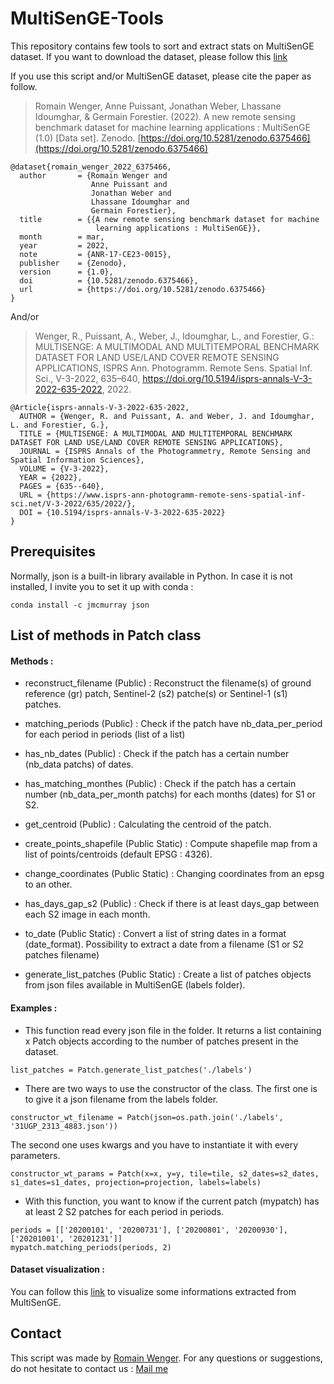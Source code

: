 # MultiSenGE-Tools
This repository contains few tools to sort and extract stats on MultiSenGE dataset. If you want to download the dataset, please follow this [link](https://zenodo.org/record/6375466)

If you use this script and/or MultiSenGE dataset, please cite the paper as follow.

> Romain Wenger, Anne Puissant, Jonathan Weber, Lhassane Idoumghar, & Germain Forestier. (2022). A new remote sensing benchmark dataset for machine learning applications : MultiSenGE (1.0) [Data set]. Zenodo. [https://doi.org/10.5281/zenodo.6375466](https://doi.org/10.5281/zenodo.6375466)

```
@dataset{romain_wenger_2022_6375466,
  author       = {Romain Wenger and
                  Anne Puissant and
                  Jonathan Weber and
                  Lhassane Idoumghar and
                  Germain Forestier},
  title        = {{A new remote sensing benchmark dataset for machine 
                   learning applications : MultiSenGE}},
  month        = mar,
  year         = 2022,
  note         = {ANR-17-CE23-0015},
  publisher    = {Zenodo},
  version      = {1.0},
  doi          = {10.5281/zenodo.6375466},
  url          = {https://doi.org/10.5281/zenodo.6375466}
}
```

And/or

> Wenger, R., Puissant, A., Weber, J., Idoumghar, L., and Forestier, G.: MULTISENGE: A MULTIMODAL AND MULTITEMPORAL BENCHMARK DATASET FOR LAND USE/LAND COVER REMOTE SENSING APPLICATIONS, ISPRS Ann. Photogramm. Remote Sens. Spatial Inf. Sci., V-3-2022, 635–640, https://doi.org/10.5194/isprs-annals-V-3-2022-635-2022, 2022.

```
@Article{isprs-annals-V-3-2022-635-2022,
  AUTHOR = {Wenger, R. and Puissant, A. and Weber, J. and Idoumghar, L. and Forestier, G.},
  TITLE = {MULTISENGE: A MULTIMODAL AND MULTITEMPORAL BENCHMARK DATASET FOR LAND USE/LAND COVER REMOTE SENSING APPLICATIONS},
  JOURNAL = {ISPRS Annals of the Photogrammetry, Remote Sensing and Spatial Information Sciences},
  VOLUME = {V-3-2022},
  YEAR = {2022},
  PAGES = {635--640},
  URL = {https://www.isprs-ann-photogramm-remote-sens-spatial-inf-sci.net/V-3-2022/635/2022/},
  DOI = {10.5194/isprs-annals-V-3-2022-635-2022}
}
```

Prerequisites
-----

Normally, json is a built-in library available in Python. In case it is not installed, I invite you to set it up with conda :

```
conda install -c jmcmurray json
```

List of methods in Patch class
-----

#### Methods :

* reconstruct_filename (Public) : Reconstruct the filename(s) of ground reference (gr) patch, Sentinel-2 (s2) patche(s) or Sentinel-1 (s1) patches.

* matching_periods (Public) : Check if the patch have nb_data_per_period for each period in periods (list of a list)

* has_nb_dates (Public) : Check if the patch has a certain number (nb_data patchs) of dates.

* has_matching_monthes (Public) : Check if the patch has a certain number (nb_data_per_month patchs) for each months (dates) for S1 or S2.

* get_centroid (Public) : Calculating the centroid of the patch.

* create_points_shapefile (Public Static) : Compute shapefile map from a list of points/centroids (default EPSG : 4326).

* change_coordinates (Public Static) : Changing coordinates from an epsg to an other.

* has_days_gap_s2 (Public) : Check if there is at least days_gap between each S2 image in each month.

* to_date (Public Static) : Convert a list of string dates in a format (date_format). Possibility to extract a date from a filename (S1 or S2 patches filename)

* generate_list_patches (Public Static) : Create a list of patches objects from json files available in MultiSenGE (labels folder).


#### Examples :

* This function read every json file in the folder. It returns a list containing x Patch objects according to the number of patches present in the dataset.
```
list_patches = Patch.generate_list_patches('./labels')
```

* There are two ways to use the constructor of the class. 
The first one is to give it a json filename from the labels folder.

```
constructor_wt_filename = Patch(json=os.path.join('./labels', '31UGP_2313_4883.json'))
```

The second one uses kwargs and you have to instantiate it with every parameters.

```
constructor_wt_params = Patch(x=x, y=y, tile=tile, s2_dates=s2_dates, s1_dates=s1_dates, projection=projection, labels=labels)
```

* With this function, you want to know if the current patch (mypatch) has at least 2 S2 patches for each period in periods.
```
periods = [['20200101', '20200731'], ['20200801', '20200930'], ['20201001', '20201231']]
mypatch.matching_periods(periods, 2)
```
#### Dataset visualization :

You can follow this [link](http://romainwenger.fr/Sentinel-GE/index.html) to visualize some informations extracted from MultiSenGE.

Contact
-----

This script was made by [Romain Wenger](http://romainwenger.fr/). For any questions or suggestions, do not hesitate to contact us : [Mail me](mailto:romain.wenger@live-cnrs.unistra.fr?subject=[GitHub]%20SEntinel-GE%20Tools)
